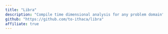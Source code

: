 ```yaml
---
title: "Libra"
description: "Compile time dimensional analysis for any problem domain"
github: "https://github.com/to-ithaca/libra"
affiliate: true
---
```

